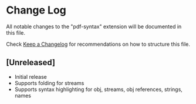 # Change Log

All notable changes to the "pdf-syntax" extension will be documented in this file.

Check [Keep a Changelog](http://keepachangelog.com/) for recommendations on how to structure this file.

## [Unreleased]

- Initial release
- Supports folding for streams
- Supports syntax highlighting for obj, streams, obj references, strings, names